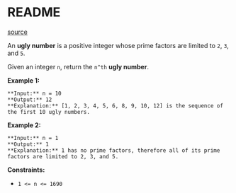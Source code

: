 # README #
[source](https://leetcode.com/problems/ugly-number-ii/)

An **ugly number** is a positive integer whose prime factors are limited to `2`, `3`, and `5`.

Given an integer `n`, return the `n^th` **ugly number**.


**Example 1:**

```
**Input:** n = 10
**Output:** 12
**Explanation:** [1, 2, 3, 4, 5, 6, 8, 9, 10, 12] is the sequence of the first 10 ugly numbers.
```

**Example 2:**

```
**Input:** n = 1
**Output:** 1
**Explanation:** 1 has no prime factors, therefore all of its prime factors are limited to 2, 3, and 5.
```


**Constraints:**


+ `1 <= n <= 1690`


